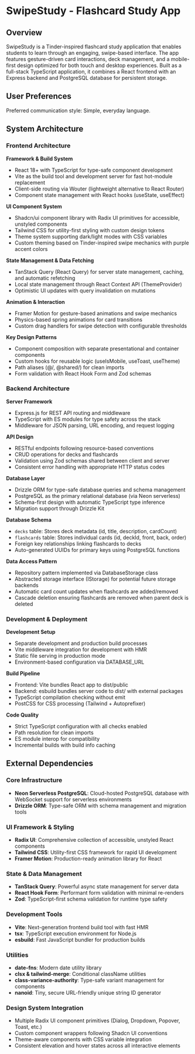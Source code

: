 # SwipeStudy - Flashcard Study App

## Overview

SwipeStudy is a Tinder-inspired flashcard study application that enables students to learn through an engaging, swipe-based interface. The app features gesture-driven card interactions, deck management, and a mobile-first design optimized for both touch and desktop experiences. Built as a full-stack TypeScript application, it combines a React frontend with an Express backend and PostgreSQL database for persistent storage.

## User Preferences

Preferred communication style: Simple, everyday language.

## System Architecture

### Frontend Architecture

**Framework & Build System**
- React 18+ with TypeScript for type-safe component development
- Vite as the build tool and development server for fast hot-module replacement
- Client-side routing via Wouter (lightweight alternative to React Router)
- Component state management with React hooks (useState, useEffect)

**UI Component System**
- Shadcn/ui component library with Radix UI primitives for accessible, unstyled components
- Tailwind CSS for utility-first styling with custom design tokens
- Theme system supporting dark/light modes with CSS variables
- Custom theming based on Tinder-inspired swipe mechanics with purple accent colors

**State Management & Data Fetching**
- TanStack Query (React Query) for server state management, caching, and automatic refetching
- Local state management through React Context API (ThemeProvider)
- Optimistic UI updates with query invalidation on mutations

**Animation & Interaction**
- Framer Motion for gesture-based animations and swipe mechanics
- Physics-based spring animations for card transitions
- Custom drag handlers for swipe detection with configurable thresholds

**Key Design Patterns**
- Component composition with separate presentational and container components
- Custom hooks for reusable logic (useIsMobile, useToast, useTheme)
- Path aliases (@/, @shared/) for clean imports
- Form validation with React Hook Form and Zod schemas

### Backend Architecture

**Server Framework**
- Express.js for REST API routing and middleware
- TypeScript with ES modules for type safety across the stack
- Middleware for JSON parsing, URL encoding, and request logging

**API Design**
- RESTful endpoints following resource-based conventions
- CRUD operations for decks and flashcards
- Validation using Zod schemas shared between client and server
- Consistent error handling with appropriate HTTP status codes

**Database Layer**
- Drizzle ORM for type-safe database queries and schema management
- PostgreSQL as the primary relational database (via Neon serverless)
- Schema-first design with automatic TypeScript type inference
- Migration support through Drizzle Kit

**Database Schema**
- `decks` table: Stores deck metadata (id, title, description, cardCount)
- `flashcards` table: Stores individual cards (id, deckId, front, back, order)
- Foreign key relationships linking flashcards to decks
- Auto-generated UUIDs for primary keys using PostgreSQL functions

**Data Access Pattern**
- Repository pattern implemented via DatabaseStorage class
- Abstracted storage interface (IStorage) for potential future storage backends
- Automatic card count updates when flashcards are added/removed
- Cascade deletion ensuring flashcards are removed when parent deck is deleted

### Development & Deployment

**Development Setup**
- Separate development and production build processes
- Vite middleware integration for development with HMR
- Static file serving in production mode
- Environment-based configuration via DATABASE_URL

**Build Pipeline**
- Frontend: Vite bundles React app to dist/public
- Backend: esbuild bundles server code to dist/ with external packages
- TypeScript compilation checking without emit
- PostCSS for CSS processing (Tailwind + Autoprefixer)

**Code Quality**
- Strict TypeScript configuration with all checks enabled
- Path resolution for clean imports
- ES module interop for compatibility
- Incremental builds with build info caching

## External Dependencies

### Core Infrastructure
- **Neon Serverless PostgreSQL**: Cloud-hosted PostgreSQL database with WebSocket support for serverless environments
- **Drizzle ORM**: Type-safe ORM with schema management and migration tools

### UI Framework & Styling
- **Radix UI**: Comprehensive collection of accessible, unstyled React components
- **Tailwind CSS**: Utility-first CSS framework for rapid UI development
- **Framer Motion**: Production-ready animation library for React

### State & Data Management
- **TanStack Query**: Powerful async state management for server data
- **React Hook Form**: Performant form validation with minimal re-renders
- **Zod**: TypeScript-first schema validation for runtime type safety

### Development Tools
- **Vite**: Next-generation frontend build tool with fast HMR
- **tsx**: TypeScript execution environment for Node.js
- **esbuild**: Fast JavaScript bundler for production builds

### Utilities
- **date-fns**: Modern date utility library
- **clsx & tailwind-merge**: Conditional className utilities
- **class-variance-authority**: Type-safe variant management for components
- **nanoid**: Tiny, secure URL-friendly unique string ID generator

### Design System Integration
- Multiple Radix UI component primitives (Dialog, Dropdown, Popover, Toast, etc.)
- Custom component wrappers following Shadcn UI conventions
- Theme-aware components with CSS variable integration
- Consistent elevation and hover states across all interactive elements